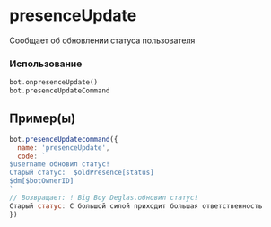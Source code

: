# presenceUpdate
Сообщает об обновлении статуса пользователя 
### Использование
```php
bot.onpresenceUpdate()
bot.presenceUpdateCommand
```
## Пример(ы)

```javascript
bot.presenceUpdatecommand({
  name: 'presenceUpdate',
  code: `
$username обновил статус!
Старый статус:  $oldPresence[status]
$dm[$botOwnerID]
`
// Возвращает: ! Big Boy Deglas.обновил статус!
Старый статус: С большой силой приходит большая ответственность
})
```
